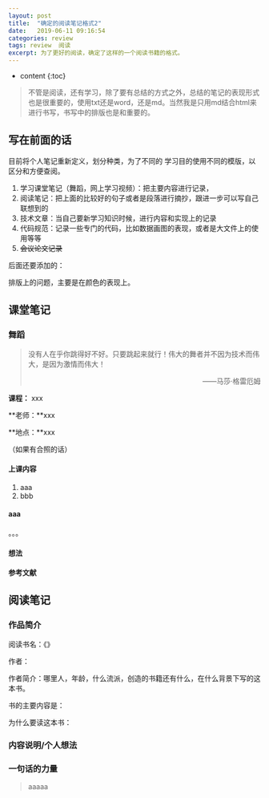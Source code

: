 ```yaml
---
layout: post
title:  "确定的阅读笔记格式2"
date:   2019-06-11 09:16:54
categories: review
tags: review  阅读
excerpt: 为了更好的阅读，确定了这样的一个阅读书籍的格式。
---
```


* content
{:toc}
> 不管是阅读，还有学习，除了要有总结的方式之外，总结的笔记的表现形式也是很重要的，使用txt还是word，还是md。当然我是只用md结合html来进行书写，书写中的排版也是和重要的。
>

## 写在前面的话

目前将个人笔记重新定义，划分种类，为了不同的 学习目的使用不同的模版，以区分和方便查阅。

1. 学习课堂笔记（舞蹈，网上学习视频）：把主要内容进行记录，
2. 阅读笔记：把上面的比较好的句子或者是段落进行摘抄，跟进一步可以写自己联想到的
3. 技术文章：当自己要新学习知识时候，进行内容和实现上的记录
4. 代码规范：记录一些专门的代码，比如数据画图的表现，或者是大文件上的使用等等
5. ~~会议论文记录~~

后面还要添加的：

排版上的问题，主要是在颜色的表现上。



## 课堂笔记

### 舞蹈

> 没有人在乎你跳得好不好。只要跳起来就行！伟大的舞者并不因为技术而伟大，是因为激情而伟大！
>
> <p align="right">——马莎·格雷厄姆　　</p>

**课程：** xxx

**老师：**xxx

**地点：**xxx

（如果有合照的话）

#### 上课内容

1. aaa
2. bbb

#### aaa

。。。

#### 想法

#### 参考文献



## 阅读笔记

### 作品简介

阅读书名：《》

作者：

作者简介：哪里人，年龄，什么流派，创造的书籍还有什么，在什么背景下写的这本书。

书的主要内容是：

为什么要读这本书：

### 内容说明/个人想法



### 一句话的力量

> aaaaa

